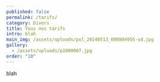 ```yaml
---
published: false
permalink: /tarifs/
category: Divers
title: Tous nos tarifs
intro: blah
main_img: /assets/uploads/pxl_20240513_090804955-sd.jpg
gallery:
  - /assets/uploads/p1000007.jpg
order: "10"
---
```

blah
